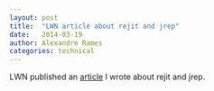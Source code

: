```yaml
---
layout: post
title:  "LWN article about rejit and jrep"
date:   2014-03-19
author: Alexandre Rames
categories: technical
---
```


LWN published an [article][lwn article] I wrote about rejit and jrep.

[lwn article]: http://lwn.net/Articles/589009/

